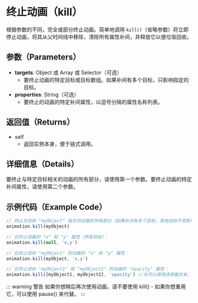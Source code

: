 # 终止动画（kill）

根据参数的不同，完全或部分终止动画。简单地调用 `kill()`（省略参数）将立即停止动画，将其从父时间线中移除，清除所有属性补间，并释放它以便垃圾回收。

## 参数（Parameters）

- **targets**: Object 或 Array 或 Selector（可选）
  - 要终止动画的特定目标或目标数组。如果补间有多个目标，只影响指定的目标。
- **properties**: String（可选）
  - 要终止的动画的特定补间属性，以逗号分隔的属性名称列表。

## 返回值（Returns）

- self
  - 返回实例本身，便于链式调用。

## 详细信息（Details）

要终止与特定目标相关的动画的所有部分，请使用第一个参数。要终止动画的特定补间属性，请使用第二个参数。

## 示例代码（Example Code）

```javascript
// 终止与目标 "myObject" 相关的动画的所有部分（如果补间有多个目标，其他目标不受影响）：
animation.kill(myObject)

// 仅终止动画的 "x" 和 "y" 属性（所有目标）：
animation.kill(null, 'x,y')

// 仅终止目标 "myObject" 的动画的 "x" 和 "y" 属性：
animation.kill(myObject, 'x,y')

// 仅终止目标 "myObject1" 和 "myObject2" 的动画的 "opacity" 属性：
animation.kill([myObject1, myObject2], 'opacity') //也可以使用选择器文本，如 ".class1, .class2"
```

::: warning 警告
如果你想稍后再次使用动画，请不要使用 kill() - 如果你想重用它，可以使用 pause() 来代替。
:::
